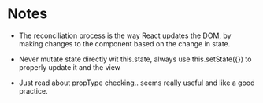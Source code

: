 # Notes

- The reconciliation process is the way React updates the DOM, by making changes to the component based on the change in state.

- Never mutate state directly wit this.state, always use this.setState({}) to properly update it and the view

- Just read about propType checking.. seems really useful and like a good practice. 